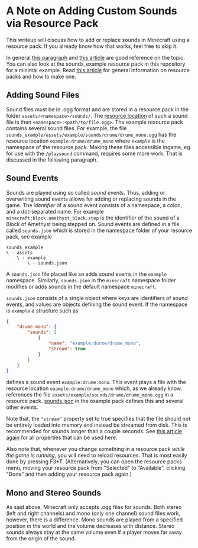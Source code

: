 # A Note on Adding Custom Sounds via Resource Pack
This writeup will discuss how to add or replace sounds in Minecraft using a resource pack. If you already know how that works, feel free to skip it.

In general [this paragraph](https://minecraft.wiki/w/Resource_pack#Sounds) and [this article](https://minecraft.wiki/w/Sounds.json) are good reference on the topic. You can also look at the sounds_example resource pack in this repository for a minimal example. Read [this article](https://minecraft.wiki/w/Resource_pack) for general information on resource packs and how to make one.

## Adding Sound Files
Sound files must be in .ogg format and are stored in a resource pack in the folder `assets/<namespace>/sounds/`. The [resource location](https://minecraft.wiki/w/Resource_location) of such a sound file is then `<namespace>:<path/to/file.ogg>`. The example resource pack contains several sound files. For example, the file `sounds_example/assets/example/sounds/drume/drume_mono.ogg` has the resource location `example:drume/drume_mono` where `example` is the namespace of the resource pack. Making these files accessible ingame, eg. for use with the `/playsound` command, requires some more work. That is discussed in the following paragraph.

## Sound Events
Sounds are played using so called *sound events*. Thus, adding or overwriting sound events allows for adding or replacing sounds in the game. The *identifier* of a sound event consists of a namespace, a colon, and a dot-separated name. For example `minecraft:block.amethyst_block.step` is the identifier of the sound of a Block of Amethyst being stepped on. Sound events are defined in a file called `sounds.json` which is stored in the namespace folder of your resource pack, see example
```
sounds_example
\ - assets
    \ - example
        \ - sounds.json
```
A `sounds.json` file placed like so adds sound events in the `example` namespace. Similarly, `sounds.json` in the `minecraft` namespace folder modifies or adds sounds in the default namespace `minecraft`. 

`sounds.json` consists of a single object where keys are identifiers of sound events, and values are objects defining the sound event. If the namespace is `example` a structure such as
```json
{
	"drume.mono": {
        "sounds": [
            {
                "name": "example:durme/drume_mono",
                "stream": true
            }
        ]
    }
}
```
defines a sound event `example:drume.mono`. This event plays a file with the resource location `example:drume/drume_mono` which, as we already know, references the file `assets/example/sounds/drume/drume_mono.ogg` in a resource pack. [sounds.json](../sounds_example/assets/example/sounds.json) in the example pack defines this and several other events.

Note that, the `"stream"` property set to true specifies that the file should not be entirely loaded into memory and instead be streamed from disk. This is recommended for sounds longer than a couple seconds. See [this article again](https://minecraft.wiki/w/Sounds.json) for all properties that can be used here.

Also note that, whenever you change something in a resource pack *while the game is running*, you will need to reload resources. That is most easily done by pressing F3+T. (Alternatively, you can open the resource packs menu, moving your resource pack from "Selected" to "Available", clicking "Done" and then adding your resource pack again.)

## Mono and Stereo Sounds
As said above, Minecraft only accepts .ogg files for sounds. Both stereo (left and right channels) and mono (only one channel) sound files work, however, there is a difference. Mono sounds are played from a specified position in the world and the volume decreases with distance. Stereo sounds always stay at the same volume even if a player moves far away from the origin of the sound.
